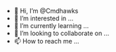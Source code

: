 - 👋 Hi, I’m @Cmdhawks
- 👀 I’m interested in ...
- 🌱 I’m currently learning ...
- 💞️ I’m looking to collaborate on ...
- 📫 How to reach me ...

<!---
Cmdhawks/Cmdhawks is a ✨ special ✨ repository because its `README.md` (this file) appears on your GitHub profile.
You can click the Preview link to take a look at your changes.
--->
